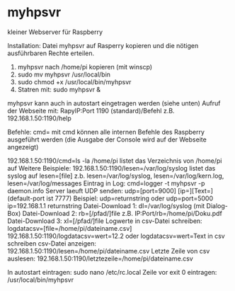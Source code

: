 # myhpsvr
kleiner Webserver für Raspberry

Installation: 
Datei myhpsvr auf Rasperry kopieren und die nötigen ausführbaren Rechte erteilen.

1.	myhpsvr nach /home/pi kopieren (mit winscp)
2.	sudo mv myhpsvr /usr/local/bin
3.	sudo chmod +x /usr/local/bin/myhpsvr
4.	Statren mit: 	sudo myhpsvr & 

myhpsvr kann auch in autostart eingetragen werden (siehe unten)
Aufruf der Webseite mit: RapyIP:Port 1190 (standard)/Befehl
z.B.   192.168.1.50:1190/help

Befehle:
cmd= mit cmd können alle internen Befehle des Raspberry ausgeführt werden (die Ausgabe der Console wird auf der Webseite angezeigt)

192.168.1.50:1190/cmd=ls -la /home/pi     listet das Verzeichnis von /home/pi auf
Weitere Beispiele:
192.168.1.50:1190/lesen=/var/log/syslog   listet das syslog auf
lesen=[file] z.b. lesen=/var/log/syslog, lesen=/var/log/kern.log, lesen=/var/log/messages
Eintrag in Log: cmd=logger -t myhpsvr -p daemon.info Server laeuft
UDP senden: udp=[port=9000] [ip=][Text=] (default-port ist 7777) 
Beispiel: udp=returnstring oder udp=port=5000 ip=192.168.1.1 returnstring
Datei-Download 1: dl=/var/log/syslog   	(mit Dialog-Box)
Datei-Download 2: rb=[/pfad/]file  z.B. IP:Port/rb=/home/pi/Doku.pdf
Datei-Download 3: xl=[/pfad/]file
Logwerte in csv-Datei schreiben: logdatacsv=[file=/home/pi/dateiname.csv] 192.168.1.50:1190/logdatacsv=wert=12.2 oder logdatacsv=wert=Text in csv schreiben
csv-Datei anzeigen: 192.168.1.50:1190/lesen=/home/pi/dateiname.csv
Letzte Zeile von csv auslesen: 192.168.1.50:1190/letztezeile=/home/pi/dateiname.csv

In autostart eintragen:
sudo nano /etc/rc.local
Zeile vor exit 0 eintragen:     /usr/local/bin/myhpsvr
